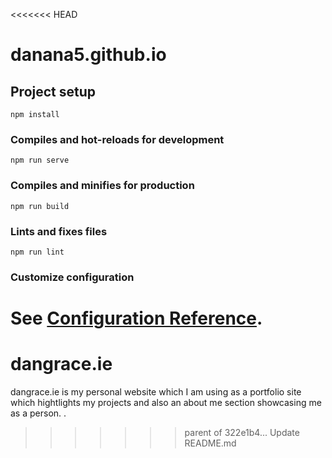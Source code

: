 <<<<<<< HEAD
# danana5.github.io

## Project setup
```
npm install
```

### Compiles and hot-reloads for development
```
npm run serve
```

### Compiles and minifies for production
```
npm run build
```

### Lints and fixes files
```
npm run lint
```

### Customize configuration
See [Configuration Reference](https://cli.vuejs.org/config/).
=======
# dangrace.ie
dangrace.ie is my personal website which I am using as a portfolio site which hightlights my projects and also an about me section showcasing me as a person.
.
>>>>>>> parent of 322e1b4... Update README.md
